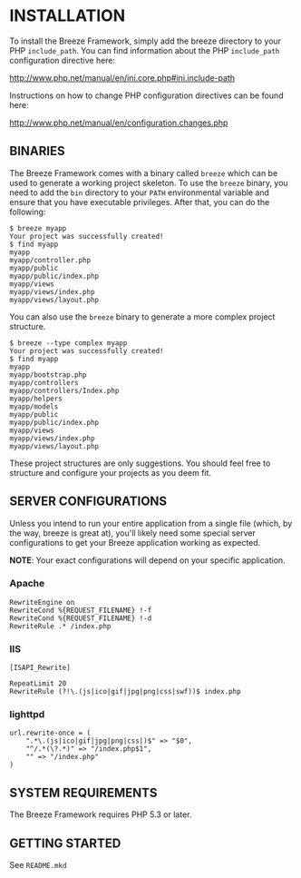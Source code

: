 INSTALLATION
============

To install the Breeze Framework, simply add the breeze directory to your PHP `include_path`.  You can find information about the PHP `include_path` configuration directive here:

<http://www.php.net/manual/en/ini.core.php#ini.include-path>

Instructions on how to change PHP configuration directives can be found here:

<http://www.php.net/manual/en/configuration.changes.php>

BINARIES
--------

The Breeze Framework comes with a binary called `breeze` which can be used to generate a working project skeleton.  To use the `breeze` binary, you need to add the `bin` directory to your `PATH` environmental variable and ensure that you have executable privileges.  After that, you can do the following:

    $ breeze myapp
    Your project was successfully created!
    $ find myapp
    myapp
    myapp/controller.php
    myapp/public
    myapp/public/index.php
    myapp/views
    myapp/views/index.php
    myapp/views/layout.php

You can also use the `breeze` binary to generate a more complex project structure.

    $ breeze --type complex myapp
    Your project was successfully created!
    $ find myapp
    myapp
    myapp/bootstrap.php
    myapp/controllers
    myapp/controllers/Index.php
    myapp/helpers
    myapp/models
    myapp/public
    myapp/public/index.php
    myapp/views
    myapp/views/index.php
    myapp/views/layout.php

These project structures are only suggestions.  You should feel free to structure and configure your projects as you deem fit.

SERVER CONFIGURATIONS
---------------------

Unless you intend to run your entire application from a single file (which, by the way, breeze is great at), you'll likely need some special server configurations to get your Breeze application working as expected.

**NOTE**: Your exact configurations will depend on your specific application.

### Apache

    RewriteEngine on
    RewriteCond %{REQUEST_FILENAME} !-f
    RewriteCond %{REQUEST_FILENAME} !-d
    RewriteRule .* /index.php

### IIS

    [ISAPI_Rewrite]

    RepeatLimit 20
    RewriteRule (?!\.(js|ico|gif|jpg|png|css|swf))$ index.php

### lighttpd

    url.rewrite-once = (
        ".*\.(js|ico|gif|jpg|png|css|)$" => "$0",
        "^/.*(\?.*)" => "/index.php$1",
        "" => "/index.php"
    )

SYSTEM REQUIREMENTS
-------------------

The Breeze Framework requires PHP 5.3 or later.

GETTING STARTED
---------------

See `README.mkd`